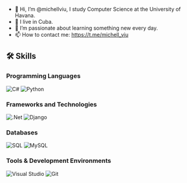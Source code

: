 - 👋 Hi, I’m @michellviu, I study Computer Science at the University of Havana.
- 👀 I live in Cuba.
- 🌱 I’m passionate about learning something new every day.
- 📫 How to contact me: https://t.me/michell_viu

## 🛠️ Skills

### Programming Languages
![C#](https://img.shields.io/badge/C%23-239120?style=for-the-badge&logo=c-sharp&logoColor=white)
![Python](https://img.shields.io/badge/Python-3776AB?style=for-the-badge&logo=python&logoColor=white)

### Frameworks and Technologies
![.Net](https://img.shields.io/badge/.NET-512BD4?style=for-the-badge&logo=dotnet&logoColor=white)
![Django](https://img.shields.io/badge/Django-092E20?style=for-the-badge&logo=django&logoColor=white)

### Databases
![SQL](https://img.shields.io/badge/SQL-4479A1?style=for-the-badge&logo=database&logoColor=white)
![MySQL](https://img.shields.io/badge/MySQL-4479A1?style=for-the-badge&logo=mysql&logoColor=white)

### Tools & Development Environments
![Visual Studio](https://img.shields.io/badge/Visual%20Studio-5C2D91?style=for-the-badge&logo=visual-studio&logoColor=white)
![Git](https://img.shields.io/badge/Git-F05032?style=for-the-badge&logo=git&logoColor=white)

<!---
michellviu/michellviu is a ✨ special ✨ repository because its `README.md` (this file) appears on your GitHub profile.
You can click the Preview link to take a look at your changes.
--->
